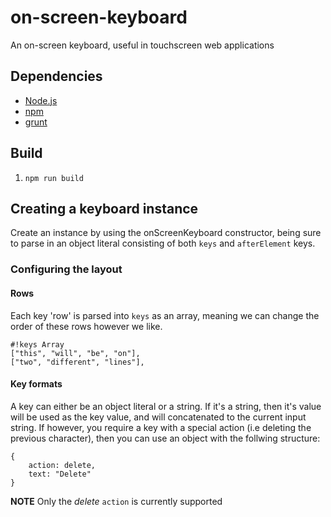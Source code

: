 # on-screen-keyboard


An on-screen keyboard, useful in touchscreen web applications

## Dependencies
* [Node.js](https://github.com/joyent/node)
* [npm](https://github.com/npm/npm)
* [grunt](https://github.com/gruntjs/grunt)

## Build
1. `npm run build`

## Creating a keyboard instance
Create an instance by using the onScreenKeyboard constructor, being sure to parse in an object literal consisting of both `keys` and `afterElement` keys.

### Configuring the layout
#### Rows
Each key 'row' is parsed into `keys` as an array, meaning we can change the order of these rows however we like.

    #!keys Array
    ["this", "will", "be", "on"],
    ["two", "different", "lines"],

#### Key formats
A key can either be an object literal or a string. If it's a string, then it's value will be used as the key value, and will concatenated 
to the current input string. If however, you require a key with a special action (i.e deleting the previous character), then you can use an object with the follwing structure:

    {
        action: delete,
        text: "Delete"
    }

**NOTE** Only the *delete* `action` is currently supported
